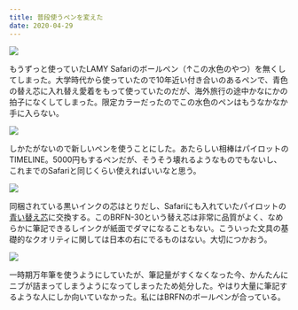 ```yaml
---
title: 普段使うペンを変えた
date: 2020-04-29
---
```


![](https://photos.smugmug.com/photos/i-DzBdHML/0/3a469223/4K/i-DzBdHML-4K.jpg)

もうずっと使っていたLAMY Safariのボールペン（↑この水色のやつ）を無くしてしまった。大学時代から使っていたので10年近い付き合いのあるペンで、青色の替え芯に入れ替え愛着をもって使っていたのだが、海外旅行の途中かなにかの拍子になくしてしまった。限定カラーだったのでこの水色のペンはもうなかなか手に入らない。

![](https://photos.smugmug.com/photos/i-T8d5RTP/0/427ee7cb/4K/i-T8d5RTP-4K.jpg)

しかたがないので新しいペンを使うことにした。あたらしい相棒はパイロットのTIMELINE。5000円もするペンだが、そうそう壊れるようなものでもないし、これまでのSafariと同じくらい使えればいいなと思う。

![](https://photos.smugmug.com/photos/i-2KGZ99j/0/a6691a8a/4K/i-2KGZ99j-4K.jpg)

同梱されている黒いインクの芯はとりだし、Safariにも入れていたパイロットの[青い替え芯](https://www.pilot.co.jp/products/pen/ballpen/spare/oil_based/refill05/index.html)に交換する。このBRFN-30という替え芯は非常に品質がよく、なめらかに筆記できるしインクが紙面でダマになることもない。こういった文具の基礎的なクオリティに関しては日本の右にでるものはない。大切につかおう。

![](https://photos.smugmug.com/photos/i-6PdH4qJ/0/90214b90/4K/i-6PdH4qJ-4K.jpg)

一時期万年筆を使うようにしていたが、筆記量がすくなくなった今、かんたんにニブが詰まってしまうようになってしまったため処分した。やはり大量に筆記するような人にしか向いていなかった。私にはBRFNのボールペンが合っている。